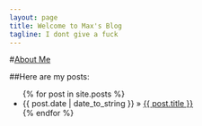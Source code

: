 ```yaml
---
layout: page
title: Welcome to Max's Blog
tagline: I dont give a fuck
---
```

#<a href="http://blog.maxsblog.de/about.html">About Me</a>

##Here are my posts:
<ul class="posts">
  {% for post in site.posts %}
    <li><span>{{ post.date | date_to_string }}</span> &raquo; <a href="{{ BASE_PATH }}{{ post.url }}">{{ post.title }}</a></li>
  {% endfor %}
 </ul>

 
